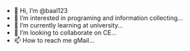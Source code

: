 - 👋 Hi, I’m @baal123
- 👀 I’m interested in programing and information collecting...
- 🌱 I’m currently learning at university...
- 💞️ I’m looking to collaborate on CE...
- 📫 How to reach me gMail...

<!---
baal123/baal123 is a ✨ special ✨ repository because its `README.md` (this file) appears on your GitHub profile.
You can click the Preview link to take a look at your changes.
--->
